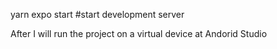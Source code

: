 yarn expo start #start development server 

After I will run the project on a virtual device at Andorid Studio